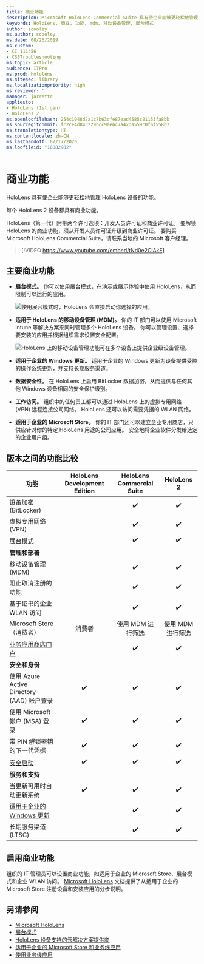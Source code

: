 ```yaml
---
title: 商业功能
description: Microsoft HoloLens Commercial Suite 具有使企业能够更轻松地管理 HoloLens 设备的功能。 默认情况下，HoloLens 2 设备配备有商业功能。
keywords: HoloLens, 商业, 功能, mdm, 移动设备管理, 展台模式
author: scooley
ms.author: scooley
ms.date: 08/26/2019
ms.custom:
- CI 111456
- CSSTroubleshooting
ms.topic: article
audience: ITPro
ms.prod: hololens
ms.sitesec: library
ms.localizationpriority: high
ms.reviewer: ''
manager: jarrettr
appliesto:
- HoloLens (1st gen)
- HoloLens 2
ms.openlocfilehash: 254c1048d2a1c7b63dfe87ead4585c21153fa8bb
ms.sourcegitcommit: fc2ce4d843229bcc9ae6c7a42da559c0f6f558b7
ms.translationtype: HT
ms.contentlocale: zh-CN
ms.lasthandoff: 07/17/2020
ms.locfileid: "10882982"
---
```

# 商业功能

HoloLens 具有使企业能够更轻松地管理 HoloLens 设备的功能。

每个 HoloLens 2 设备都具有商业功能。

HoloLens（第一代）附带两个许可选项：开发人员许可证和商业许可证。 要解锁 HoloLens 的商业功能，须从开发人员许可证升级到商业许可证。 要购买 Microsoft HoloLens Commercial Suite，请联系当地的 Microsoft 客户经理。

>[!VIDEO https://www.youtube.com/embed/tNd0e2CiAkE]

## 主要商业功能

- **展台模式。** 你可以使用展台模式，在演示或展示体验中使用 HoloLens，从而限制可以运行的应用。

  ![使用展台模式时，HoloLens 会直接启动你选择的应用。](images/201608-kioskmode-400px.png)

- **适用于 HoloLens 的移动设备管理 (MDM)。** 你的 IT 部门可以使用 Microsoft Intune 等解决方案来同时管理多个 HoloLens 设备。 你可以管理设置、选择要安装的应用并根据组织需求设置安全配置。

  ![HoloLens 上的移动设备管理功能可在多个设备上提供企业级设备管理。](images/201608-enterprisemanagement-400px.png)

- **适用于企业的 Windows 更新。** 适用于企业的 Windows 更新为设备提供受控的操作系统更新，并支持长期服务渠道。
- **数据安全性。** 在 HoloLens 上启用 BitLocker 数据加密，从而提供与任何其他 Windows 设备相同的安全保护级别。
- **工作访问。** 组织中的任何员工都可以通过 HoloLens 上的虚拟专用网络 (VPN) 远程连接公司网络。 HoloLens 还可以访问需要凭据的 WLAN 网络。
- **适用于企业的 Microsoft Store。** 你的 IT 部门还可以建立企业专用商店，只供应针对你的特定 HoloLens 用途的公司应用。 安全地将企业软件分发给选定的企业用户组。

## 版本之间的功能比较

|功能 |HoloLens Development Edition |HoloLens Commercial Suite |HoloLens 2 |
|---|:---:|:---:|:---:|
|设备加密 (BitLocker) | |✔️ |✔️ |
|虚拟专用网络 (VPN) | |✔️ |✔️ |
|[展台模式](hololens-kiosk.md) | |✔️ |✔️ |
|**管理和部署** | | | |
|移动设备管理 (MDM) | |✔️ |✔️ |
|阻止取消注册的功能 | |✔️ |✔️ |
|基于证书的企业 WLAN 访问 | |✔️ |✔️ |
|Microsoft Store（消费者） |消费者 |使用 MDM 进行筛选 |使用 MDM 进行筛选 |
|[业务应用商店门户](https://docs.microsoft.com/microsoft-store/working-with-line-of-business-apps) | |✔️ |✔️ |
|**安全和身份** | | | |
|使用 Azure Active Directory (AAD) 帐户登录 |✔️ |✔️ |✔️ |
|使用 Microsoft 帐户 (MSA) 登录 |✔️ |✔️ |✔️ |
|带 PIN 解锁密钥的下一代凭据 |✔️ |✔️ |✔️ |
|[安全启动](https://docs.microsoft.com/windows-hardware/design/device-experiences/oem-secure-boot) |✔️ |✔️ |✔️ |
|**服务和支持** | | | |
|当更新可用时自动更新系统 |✔️ |✔️ |✔️ |
|[适用于企业的 Windows 更新](https://docs.microsoft.com/windows/deployment/update/waas-manage-updates-wufb) | |✔️ |✔️ |
|长期服务渠道 (LTSC) | |✔️ |✔️ |

## 启用商业功能

组织的 IT 管理员可以设置商业功能，如适用于企业的 Microsoft Store、展台模式和企业 WLAN 访问。 [Microsoft HoloLens](index.yml) 文档提供了从适用于企业的 Microsoft Store 注册设备和安装应用的分步说明。

## 另请参阅

- [Microsoft HoloLens](index.yml)
- [展台模式](hololens-kiosk.md)
- [HoloLens 设备支持的云解决方案提供商](/windows/client-management/mdm/configuration-service-provider-reference#csps-supported-in-hololens-devices)
- [适用于企业的 Microsoft Store 和业务线应用](https://blogs.technet.microsoft.com/sbucci/2016/04/13/windows-store-for-business-and-line-of-business-applications/)
- [使用业务线应用](/microsoft-store/working-with-line-of-business-apps)
